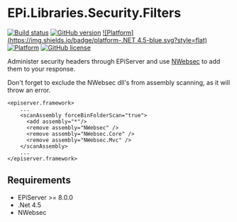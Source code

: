 # EPi.Libraries.Security.Filters
[![Build status](https://ci.appveyor.com/api/projects/status/y9bs8noiso1y0n2x/branch/master?svg=true)](https://ci.appveyor.com/project/jstemerdink/epi-libraries-security-filters/branch/master)
[![GitHub version](https://badge.fury.io/gh/jstemerdink%2FEPi.Libraries.Security.Filters.svg)](http://badge.fury.io/gh/jstemerdink%2FEPi.Libraries.Security.Filters)
[![Platform](https://img.shields.io/badge/platform-.NET 4.5-blue.svg?style=flat)](https://msdn.microsoft.com/en-us/library/w0x726c2%28v=vs.110%29.aspx)
[![Platform](https://img.shields.io/badge/EPiServer-%208.0.0-orange.svg?style=flat)](http://world.episerver.com/cms/)
[![GitHub license](https://img.shields.io/badge/license-MIT%20license-blue.svg?style=flat)](LICENSE)

Administer security headers through EPiServer and use [NWebsec](https://github.com/NWebsec/NWebsec/wiki) to add them to your response.

Don't forget to exclude the NWebsec dll's from assembly scanning, as it will throw an error.

```
<episerver.framework>
    ...
    <scanAssembly forceBinFolderScan="true">
      <add assembly="*"/>
      <remove assembly="NWebsec" />
      <remove assembly="NWebsec.Core" />
      <remove assembly="NWebsec.Mvc" />
    </scanAssembly>
    ...
</episerver.framework>
```

## Requirements

* EPiServer >= 8.0.0
* .Net 4.5
* NWebsec